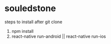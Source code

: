 # souledstone

steps to install after git clone
1. npm install
2. react-native run-android || react-native run-ios
